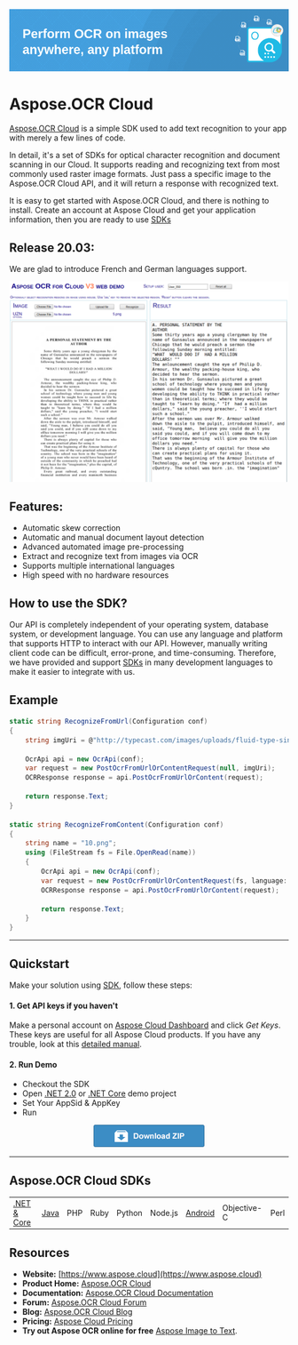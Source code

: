 <img src="Docs/Resources/heading.png">

# Aspose.OCR Cloud

[Aspose.OCR Cloud](https://products.aspose.cloud/ocr/cloud) is a simple SDK used to add text recognition to your app with merely a few lines of code.

In detail, it's a set of SDKs for optical character recognition and document scanning in our Cloud. It supports reading and recognizing text from most commonly used raster image formats. Just pass a specific image to the Aspose.OCR Cloud API, and it will return a response with recognized text.

It is easy to get started with Aspose.OCR Cloud, and there is nothing to install. Create an account at Aspose Cloud and get your application information, then you are ready to use [SDKs](#asposeocr-cloud-sdks)

## Release 20.03:
We are glad to introduce French and German languages support.

<a title="GOTO WEB DEMO" href="http://saltov-gpu-3.dynabic.com:8084/">
  <img src="Docs/Resources/demo_preview.png">
</a>

## Features:
- Automatic skew correction
- Automatic and manual document layout detection
- Advanced automated image pre-processing
- Extract and recognize text from images via OCR
- Supports multiple international languages
- High speed with no hardware resources

## How to use the SDK?

Our API is completely independent of your operating system, database system, or development language. You can use any language and platform that supports HTTP to interact with our API. However, manually writing client code can be difficult, error-prone, and time-consuming. Therefore, we have provided and support [SDKs](#asposeocr-cloud-sdks) in many development languages to make it easier to integrate with us.

## Example

```csharp
static string RecognizeFromUrl(Configuration conf)
{
    string imgUri = @"http://typecast.com/images/uploads/fluid-type-single-column.png";

    OcrApi api = new OcrApi(conf);
    var request = new PostOcrFromUrlOrContentRequest(null, imgUri);
    OCRResponse response = api.PostOcrFromUrlOrContent(request);

    return response.Text;
}

static string RecognizeFromContent(Configuration conf)
{
    string name = "10.png";
    using (FileStream fs = File.OpenRead(name))
    {
        OcrApi api = new OcrApi(conf);
        var request = new PostOcrFromUrlOrContentRequest(fs, language: LanguageGroup.German);
        OCRResponse response = api.PostOcrFromUrlOrContent(request);

        return response.Text;
    }
}
```
_________________________

## Quickstart

Make your solution using [SDK](#asposeocr-cloud-sdks), follow these steps:

#### 1. Get API keys if you haven't

Make a personal account on [Aspose Cloud Dashboard](https://dashboard.aspose.cloud/#/) and click _Get Keys_. These keys are useful for all Aspose Cloud products. If you have any trouble, look at this [detailed manual](https://docs.aspose.cloud/display/totalcloud/Create+New+App+and+Get+App+Key+and+SID).

#### 2. Run Demo
  * Checkout the SDK
  * Open [.NET 2.0](/Aspose.Ocr.Cloud.Sdk.Demo) or [.NET Core](/Aspose.Ocr.Cloud.Sdk.Demo.Net.Core) demo project
  * Set Your AppSid & AppKey
  * Run

<p align="center">
  <a title="Download ZIP" href="https://github.com/aspose-ocr-cloud/aspose-ocr-cloud-dotnet/archive/master.zip">
     <img src="Docs/Resources/download.png" />
  </a>
</p>

_________________________

## Aspose.OCR Cloud SDKs

||||||||||
|--------------|----------|-------|-------|-------|---------|---------|----------|-------|
|[.NET & Core](https://github.com/aspose-ocr-cloud/aspose-ocr-cloud-dotnet)|[Java](https://github.com/aspose-ocr-cloud/aspose-ocr-cloud-java)|PHP|Ruby|Python|Node.js|[Android](https://github.com/aspose-ocr-cloud/aspose-ocr-cloud-android)|Objective-C|Perl|

## Resources

- **Website:** [https://www.aspose.cloud](https://www.aspose.cloud)
- **Product Home:** [Aspose.OCR Cloud](https://products.aspose.cloud/ocr/family)
- **Documentation:** [Aspose.OCR Cloud Documentation](https://docs.aspose.cloud/display/ocrcloud/Home)
- **Forum:** [Aspose.OCR Cloud Forum](https://forum.aspose.cloud/c/ocr)
- **Blog:** [Aspose.OCR Cloud Blog](https://blog.aspose.cloud/category/ocr/)
- **Pricing:** [Aspose Cloud Pricing](https://purchase.aspose.cloud/pricing)
- **Try out Aspose OCR online for free** [Aspose Image to Text](https://products.aspose.app/ocr/scan-image).
